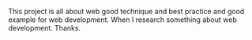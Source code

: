 This project is all about web good technique and best practice and good example for web development. When I research something about web development.
Thanks.
